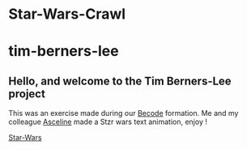 # Star-Wars-Crawl

# tim-berners-lee

## Hello, and welcome to the Tim Berners-Lee project

This was an exercise made during our [Becode](https://github.com/becodeorg) formation. Me and my colleague [Asceline](https://github.com/AscelineHogge) made a Stzr wars text animation, enjoy !


[Star-Wars](https://anonymouse97.github.io/Star-Wars-Crawl/)